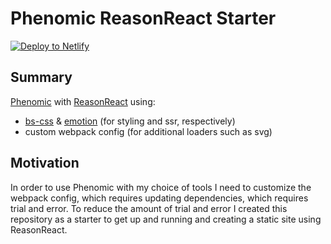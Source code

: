 # Phenomic ReasonReact Starter

[![Deploy to Netlify](https://www.netlify.com/img/deploy/button.svg)](https://app.netlify.com/start/deploy?repository=https://gitlab.com/arecvlohe/phenomic-reasonreact-starter.git)

## Summary

[Phenomic](https://phenomic.io/) with [ReasonReact](https://reasonml.github.io/reason-react/) using:

- [bs-css](https://github.com/SentiaAnalytics/bs-css) & [emotion](https://emotion.sh/) (for styling and ssr, respectively)
- custom webpack config (for additional loaders such as svg)

## Motivation

In order to use Phenomic with my choice of tools I need to customize the webpack config, which requires updating dependencies, which requires trial and error. To reduce the amount of trial and error I created this repository as a starter to get up and running and creating a static site using ReasonReact.
